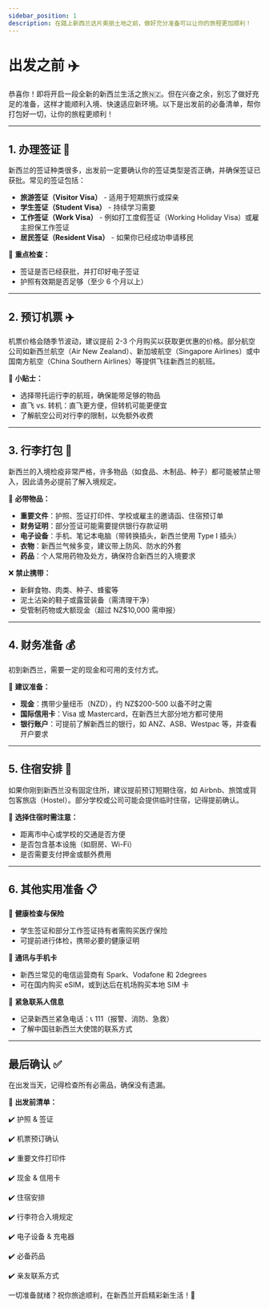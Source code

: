 ```yaml
---
sidebar_position: 1
description: 在踏上新西兰这片美丽土地之前，做好充分准备可以让你的旅程更加顺利！
---
```


# 出发之前 ✈️

恭喜你！即将开启一段全新的新西兰生活之旅🇳🇿。但在兴奋之余，别忘了做好充足的准备，这样才能顺利入境、快速适应新环境。以下是出发前的必备清单，帮你打包好一切，让你的旅程更顺利！

---

## 1. 办理签证 🛂

新西兰的签证种类很多，出发前一定要确认你的签证类型是否正确，并确保签证已获批。常见的签证包括：

- **旅游签证（Visitor Visa）** - 适用于短期旅行或探亲
- **学生签证（Student Visa）** - 持续学习需要
- **工作签证（Work Visa）** - 例如打工度假签证（Working Holiday Visa）或雇主担保工作签证
- **居民签证（Resident Visa）** - 如果你已经成功申请移民

📌 **重点检查：**

- 签证是否已经获批，并打印好电子签证
- 护照有效期是否足够（至少 6 个月以上）

---

## 2. 预订机票 ✈️

机票价格会随季节波动，建议提前 2-3 个月购买以获取更优惠的价格。部分航空公司如新西兰航空（Air New Zealand）、新加坡航空（Singapore Airlines）或中国南方航空（China Southern Airlines）等提供飞往新西兰的航班。

📌 **小贴士：**

- 选择带托运行李的航班，确保能带足够的物品
- 直飞 vs. 转机：直飞更方便，但转机可能更便宜
- 了解航空公司对行李的限制，以免额外收费

---

## 3. 行李打包 🎒

新西兰的入境检疫非常严格，许多物品（如食品、木制品、种子）都可能被禁止带入，因此请务必提前了解入境规定。

📌 **必带物品：**

- **重要文件**：护照、签证打印件、学校或雇主的邀请函、住宿预订单
- **财务证明**：部分签证可能需要提供银行存款证明
- **电子设备**：手机、笔记本电脑（带转换插头，新西兰使用 Type I 插头）
- **衣物**：新西兰气候多变，建议带上防风、防水的外套
- **药品**：个人常用药物及处方，确保符合新西兰的入境要求

❌ **禁止携带：**

- 新鲜食物、肉类、种子、蜂蜜等
- 泥土沾染的鞋子或露营装备（需清理干净）
- 受管制药物或大额现金（超过 NZ$10,000 需申报）

---

## 4. 财务准备 💰

初到新西兰，需要一定的现金和可用的支付方式。

📌 **建议准备：**

- **现金**：携带少量纽币（NZD），约 NZ$200-500 以备不时之需
- **国际信用卡**：Visa 或 Mastercard，在新西兰大部分地方都可使用
- **银行账户**：可提前了解新西兰的银行，如 ANZ、ASB、Westpac 等，并查看开户要求

---

## 5. 住宿安排 🏡

如果你刚到新西兰没有固定住所，建议提前预订短期住宿，如 Airbnb、旅馆或背包客旅店（Hostel）。部分学校或公司可能会提供临时住宿，记得提前确认。

📌 **选择住宿时需注意：**

- 距离市中心或学校的交通是否方便
- 是否包含基本设施（如厨房、Wi-Fi）
- 是否需要支付押金或额外费用

---

## 6. 其他实用准备 📋

📌 **健康检查与保险**

- 学生签证和部分工作签证持有者需购买医疗保险
- 可提前进行体检，携带必要的健康证明

📌 **通讯与手机卡**

- 新西兰常见的电信运营商有 Spark、Vodafone 和 2degrees
- 可在国内购买 eSIM，或到达后在机场购买本地 SIM 卡

📌 **紧急联系人信息**

- 记录新西兰紧急电话：📞 111（报警、消防、急救）
- 了解中国驻新西兰大使馆的联系方式

---

## 最后确认 ✅

在出发当天，记得检查所有必需品，确保没有遗漏。

🛫 **出发前清单：**

✔️ 护照 & 签证

✔️ 机票预订确认

✔️ 重要文件打印件

✔️ 现金 & 信用卡

✔️ 住宿安排

✔️ 行李符合入境规定

✔️ 电子设备 & 充电器

✔️ 必备药品

✔️ 亲友联系方式

一切准备就绪？祝你旅途顺利，在新西兰开启精彩新生活！🎉
